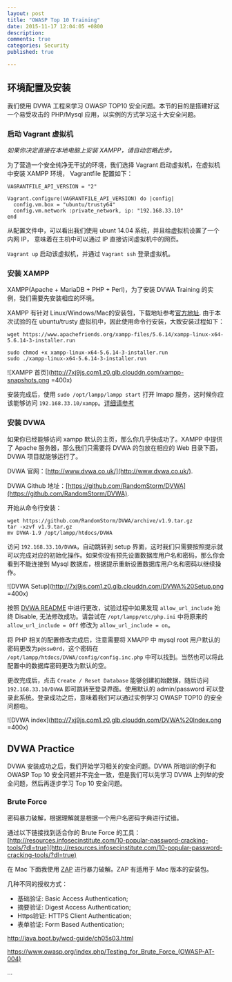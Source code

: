 ```yaml
---
layout: post
title: "OWASP Top 10 Training"
date: 2015-11-17 12:04:05 +0800
description: 
comments: true
categories: Security
published: true

---
```

## 环境配置及安装

我们使用 DVWA 工程来学习 OWASP TOP10 安全问题。本节的目的是搭建好这一个易受攻击的 PHP/Mysql 应用，以实例的方式学习这十大安全问题。

### 启动 Vagrant 虚拟机

*如果你决定直接在本地电脑上安装 XAMPP，请自动忽略此步。*

为了营造一个安全纯净无干扰的环境，我们选择 Vagrant 启动虚拟机，在虚拟机中安装 XAMPP 环境， Vagrantfile 配置如下：

```
VAGRANTFILE_API_VERSION = "2"

Vagrant.configure(VAGRANTFILE_API_VERSION) do |config|
  config.vm.box = "ubuntu/trusty64"
  config.vm.network :private_network, ip: "192.168.33.10"
end

```
从配置文件中，可以看出我们使用 ubunt 14.04 系统，并且给虚拟机设置了一个内网 IP， 意味着在主机中可以通过 IP 直接访问虚拟机中的网页。

`Vagrant up` 启动该虚拟机，并通过 `Vagrant ssh` 登录虚拟机。

### 安装 XAMPP

XAMPP(Apache + MariaDB + PHP + Perl)，为了安装 DVWA Training 的实例，我们需要先安装相应的环境。

XAMPP 有针对 Linux/Windows/Mac的安装包，下载地址参考[官方地址](https://www.apachefriends.org/index.html). 由于本次试验的在 ubuntu/trusty 虚拟机中，因此使用命令行安装，大致安装过程如下：

```
wget https://www.apachefriends.org/xampp-files/5.6.14/xampp-linux-x64-5.6.14-3-installer.run

sudo chmod +x xampp-linux-x64-5.6.14-3-installer.run
sudo ./xampp-linux-x64-5.6.14-3-installer.run

```
![XAMPP 首页](http://7xj9js.com1.z0.glb.clouddn.com/xampp-snapshots.png =400x)

安装完成后，使用 `sudo /opt/lampp/lampp start` 打开 lmapp 服务，这时候你应该能够访问 `192.168.33.10/xampp`。[详细请参考](http://ubuntuportal.com/2013/12/how-to-install-xampp-1-8-3-for-linux-in-ubuntu-desktop.html)


### 安装 DVWA

如果你已经能够访问 xampp 默认的主页，那么你几乎快成功了。XAMPP 中提供了 Apache 服务器，那么我们只需要将 DVWA 的包放在相应的 Web 目录下面，DVWA 项目就能够运行了。

DVWA 官网：[http://www.dvwa.co.uk/](http://www.dvwa.co.uk/).

DVWA Github 地址：[https://github.com/RandomStorm/DVWA](https://github.com/RandomStorm/DVWA).

开始从命令行安装：

```
wget https://github.com/RandomStorm/DVWA/archive/v1.9.tar.gz
tar -xzvf v1.9.tar.gz
mv DVWA-1.9 /opt/lampp/htdocs/DVWA

```

访问 `192.168.33.10/DVWA`，自动跳转到 setup 界面，这时我们只需要按照提示就可以完成对应的初始化操作。如果你没有预先设置数据库用户名和密码，那么你会看到不能连接到 Mysql 数据库，根据提示重新设置数据库用户名和密码以继续操作。

![DVWA Setup](http://7xj9js.com1.z0.glb.clouddn.com/DVWA%20Setup.png =400x)


按照 [DVWA README](https://github.com/RandomStorm/DVWA) 中进行更改，试验过程中如果发现 `allow_url_include` 始终 Disable, 无法修改成功。请尝试在 `/opt/lampp/etc/php.ini` 中将原来的 `allow_url_include = Off` 修改为 `allow_url_include = on`。

将 PHP 相关的配置修改完成后，注意需要将 XMAPP 中 mysql root 用户默认的密码更改为`p@ssw0rd`，这个密码在 `/opt/lampp/htdocs/DVWA/config/config.inc.php` 中可以找到。当然也可以将此配置中的数据库密码更改为默认的空。

更改完成后，点击 `Create / Reset Database` 能够创建初始数据，随后访问 `192.168.33.10/DVWA` 即可跳转至登录界面。使用默认的 admin/password 可以登录此系统。登录成功之后，意味着我们可以通过实例学习 OWASP TOP10 的安全问题啦。

![DVWA index](http://7xj9js.com1.z0.glb.clouddn.com/DVWA%20Index.png =400x)

## DVWA Practice

DVWA 安装成功之后，我们开始学习相关的安全问题。DVWA 所培训的例子和 OWASP Top 10 安全问题并不完全一致，但是我们可以先学习 DVWA 上列举的安全问题，然后再逐步学习 Top 10 安全问题。

### Brute Force

密码暴力破解，根据理解就是根据一个用户名密码字典进行试错。

通过以下链接找到适合你的 Brute Force 的工具：[http://resources.infosecinstitute.com/10-popular-password-cracking-tools/?dl=true](http://resources.infosecinstitute.com/10-popular-password-cracking-tools/?dl=true)

在 Mac 下面我使用 [ZAP](https://github.com/zaproxy/zaproxy/wiki/Downloads?tm=2) 进行暴力破解。ZAP 有适用于 Mac 版本的安装包。

几种不同的授权方式：

* 基础验证: Basic Access Authentication;
* 摘要验证: Digest Access Authentication;
* Https验证: HTTPS Client Authentication;
* 表单验证: Form Based Authentication;

http://java.boot.by/wcd-guide/ch05s03.html

https://www.owasp.org/index.php/Testing_for_Brute_Force_(OWASP-AT-004)

...


